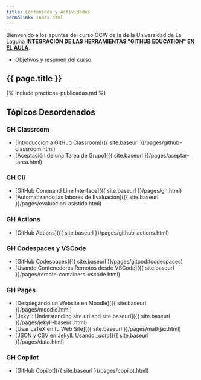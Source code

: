 ```yaml
---
title: Contenidos y Actividades
permalink: index.html
---
```


Bienvenido a los apuntes del curso OCW de la de la Universidad de La Laguna **[INTEGRACIÓN DE LAS HERRAMIENTAS "GITHUB EDUCATION" EN EL AULA](https://campusvirtual.ull.es/ocw/course/view.php?id=136)**. 

* [Objetivos y resumen del curso](https://github.com/ULL-OCW-GITHUB-EDUCATION/)

<!--
* [Foro de discusión](https://github.com/orgs/ULL-OCW-GITHUB-EDUCATION/discussions)
-->

## {{ page.title }}

{% include practicas-publicadas.md  %}

## Tópicos Desordenados

### GH Classroom 

* [Introduccion a GitHub Classroom]({{ site.baseurl }}/pages/github-classroom.html)
* [Aceptación de una Tarea de Grupo]({{ site.baseurl }}/pages/aceptar-tarea.html)

### GH Cli

* [GitHub Command Line Interface]({{ site.baseurl }}/pages/gh.html)
* [Automatizando las labores de Evaluación]({{ site.baseurl }}/pages/evaluacion-asistida.html)

### GH Actions

* [GitHub Actions]({{ site.baseurl }}/pages/github-actions.html)

### GH Codespaces y VSCode

* [GitHub Codespaces]({{ site.baseurl }}/pages/gitpod#codespaces)
* [Usando Contenedores Remotos desde VSCode]({{ site.baseurl }}/pages/remote-containers-vscode.html)

### GH Pages

* [Desplegando un Website en Moodle]({{ site.baseurl }}/pages/moodle.html)
* [Jekyll: Understanding site.url and site.baseurl]({{ site.baseurl }}/pages/jekyll-baseurl.html)
* [Usar LaTeX en tu Web Site]({{ site.baseurl }}/pages/mathjax.html)
* [JSON y CSV en Jekyll. Usando *_data*]({{ site.baseurl }}/pages/data.html)

### GH Copilot

* [GitHub Copilot]({{ site.baseurl }}/pages/copilot.html)
